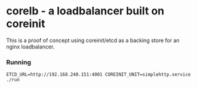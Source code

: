 # corelb - a loadbalancer built on coreinit

This is a proof of concept using coreinit/etcd as a backing store for an
nginx loadbalancer.

### Running

```
ETCD_URL=http://192.168.240.151:4001 COREINIT_UNIT=simplehttp.service ./run
```
